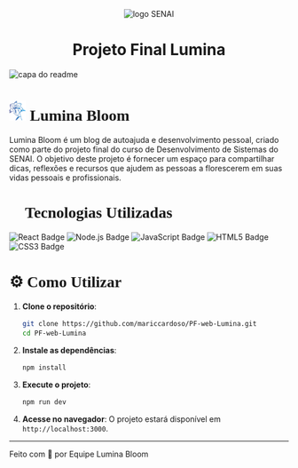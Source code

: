 <div align='center'>
    <img src="https://upload.wikimedia.org/wikipedia/commons/8/8c/SENAI_S%C3%A3o_Paulo_logo.png" width='100px' alt="logo SENAI" />
</div>

<h1 align="center">Projeto Final Lumina</h1>

![capa do readme](./)

<h1 style="font-family: 'Tan Pearl', serif;">
    <img src="./public/logo-curta.png" alt="Logo do projeto" width="30px" /> Lumina Bloom
</h1>

Lumina Bloom é um blog de autoajuda e desenvolvimento pessoal, criado como parte do projeto final do curso de Desenvolvimento de Sistemas do SENAI. O objetivo deste projeto é fornecer um espaço para compartilhar dicas, reflexões e recursos que ajudem as pessoas a florescerem em suas vidas pessoais e profissionais.

<h1 style="font-family: 'Tan Pearl', serif;">🚀 Tecnologias Utilizadas</h1>
<img src="https://img.shields.io/badge/React-20232A?style=for-the-badge&logo=react&logoColor=61DAFB" alt="React Badge" />
<img src="https://img.shields.io/badge/Next-20232A?style=for-the-badge&logo=nextdotjs&logoColor=339933" alt="Node.js Badge" />
<img src="https://img.shields.io/badge/JavaScript-20232A?style=for-the-badge&logo=javascript&logoColor=F7DF1E" alt="JavaScript Badge" />
<img src="https://img.shields.io/badge/HTML5-20232A?style=for-the-badge&logo=html5&logoColor=E34F26" alt="HTML5 Badge" />
<img src="https://img.shields.io/badge/CSS3-20232A?style=for-the-badge&logo=css3&logoColor=1572B6" alt="CSS3 Badge" />


<h1 style="font-family: 'Tan Pearl', serif;">⚙ Como Utilizar</h1>

1. **Clone o repositório**:
    ```bash
    git clone https://github.com/mariccardoso/PF-web-Lumina.git
    cd PF-web-Lumina
    ```

2. **Instale as dependências**:
    ```bash
    npm install
    ```

3. **Execute o projeto**:
    ```bash
    npm run dev
    ```

4. **Acesse no navegador**:
    O projeto estará disponível em `http://localhost:3000`.

---


Feito com 💙 por Equipe Lumina Bloom
